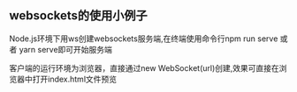 ## websockets的使用小例子

Node.js环境下用ws创建websockets服务端,在终端使用命令行npm run serve 或者 yarn serve即可开始服务端

客户端的运行环境为浏览器，直接通过new WebSocket(url)创建,效果可直接在浏览器中打开index.html文件预览

